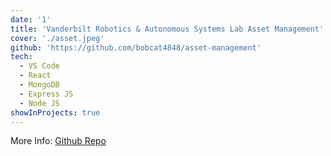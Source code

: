 ```yaml
---
date: '1'
title: 'Vanderbilt Robotics & Autonomous Systems Lab Asset Management'
cover: './asset.jpeg'
github: 'https://github.com/bobcat4848/asset-management'
tech:
  - VS Code
  - React
  - MongoDB
  - Express JS
  - Node JS
showInProjects: true
---
```


More Info: [Github Repo](https://github.com/bobcat4848/asset-management)
